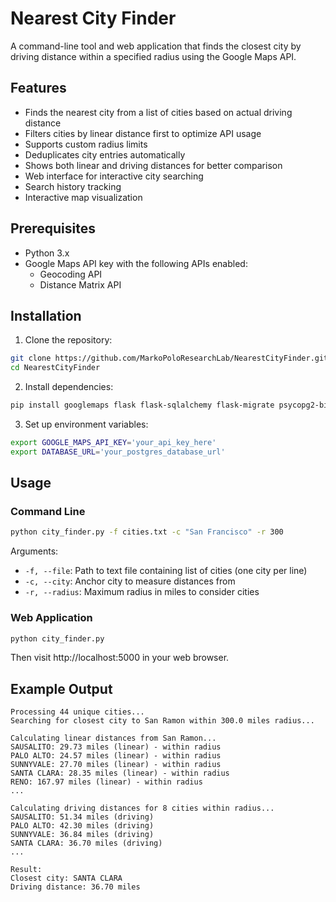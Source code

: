 
# Nearest City Finder

A command-line tool and web application that finds the closest city by driving distance within a specified radius using the Google Maps API.

## Features

- Finds the nearest city from a list of cities based on actual driving distance
- Filters cities by linear distance first to optimize API usage
- Supports custom radius limits
- Deduplicates city entries automatically
- Shows both linear and driving distances for better comparison
- Web interface for interactive city searching
- Search history tracking
- Interactive map visualization

## Prerequisites

- Python 3.x
- Google Maps API key with the following APIs enabled:
  - Geocoding API
  - Distance Matrix API

## Installation

1. Clone the repository:
```bash
git clone https://github.com/MarkoPoloResearchLab/NearestCityFinder.git
cd NearestCityFinder
```

2. Install dependencies:
```bash
pip install googlemaps flask flask-sqlalchemy flask-migrate psycopg2-binary
```

3. Set up environment variables:
```bash
export GOOGLE_MAPS_API_KEY='your_api_key_here'
export DATABASE_URL='your_postgres_database_url'
```

## Usage

### Command Line
```bash
python city_finder.py -f cities.txt -c "San Francisco" -r 300
```

Arguments:
- `-f, --file`: Path to text file containing list of cities (one city per line)
- `-c, --city`: Anchor city to measure distances from
- `-r, --radius`: Maximum radius in miles to consider cities

### Web Application
```bash
python city_finder.py
```
Then visit http://localhost:5000 in your web browser.

## Example Output

```
Processing 44 unique cities...
Searching for closest city to San Ramon within 300.0 miles radius...

Calculating linear distances from San Ramon...
SAUSALITO: 29.73 miles (linear) - within radius
PALO ALTO: 24.57 miles (linear) - within radius
SUNNYVALE: 27.70 miles (linear) - within radius
SANTA CLARA: 28.35 miles (linear) - within radius
RENO: 167.97 miles (linear) - within radius
...

Calculating driving distances for 8 cities within radius...
SAUSALITO: 51.34 miles (driving)
PALO ALTO: 42.30 miles (driving)
SUNNYVALE: 36.84 miles (driving)
SANTA CLARA: 36.70 miles (driving)
...

Result:
Closest city: SANTA CLARA
Driving distance: 36.70 miles
```
